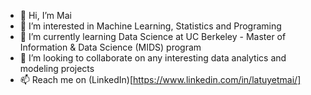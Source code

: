 - 👋 Hi, I’m Mai
- 👀 I’m interested in Machine Learning, Statistics and Programing
- 🌱 I’m currently learning Data Science at UC Berkeley - Master of Information & Data Science (MIDS) program
- 💞️ I’m looking to collaborate on any interesting data analytics and modeling projects
- 📫 Reach me on (LinkedIn)[https://www.linkedin.com/in/latuyetmai/]

<!---
latuyetmai/latuyetmai is a ✨ special ✨ repository because its `README.md` (this file) appears on your GitHub profile.
You can click the Preview link to take a look at your changes.
--->
